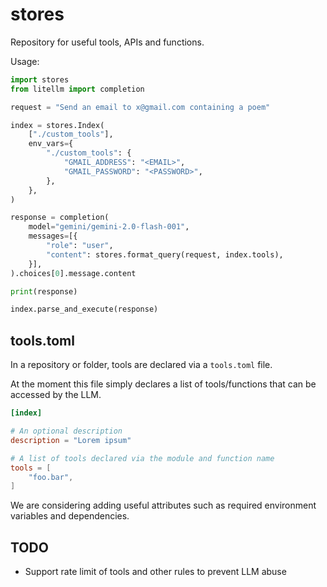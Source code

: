 # stores

Repository for useful tools, APIs and functions.

Usage:

```py
import stores
from litellm import completion

request = "Send an email to x@gmail.com containing a poem"

index = stores.Index(
    ["./custom_tools"],
    env_vars={
        "./custom_tools": {
            "GMAIL_ADDRESS": "<EMAIL>",
            "GMAIL_PASSWORD": "<PASSWORD>",
        },
    },
)

response = completion(
    model="gemini/gemini-2.0-flash-001",
    messages=[{
        "role": "user",
        "content": stores.format_query(request, index.tools),
    }],
).choices[0].message.content

print(response)

index.parse_and_execute(response)
```

## tools.toml

In a repository or folder, tools are declared via a `tools.toml` file.

At the moment this file simply declares a list of tools/functions that can be accessed by the LLM.

```toml
[index]

# An optional description
description = "Lorem ipsum"

# A list of tools declared via the module and function name
tools = [
    "foo.bar",
]
```

We are considering adding useful attributes such as required environment variables and dependencies.

## TODO

- Support rate limit of tools and other rules to prevent LLM abuse
